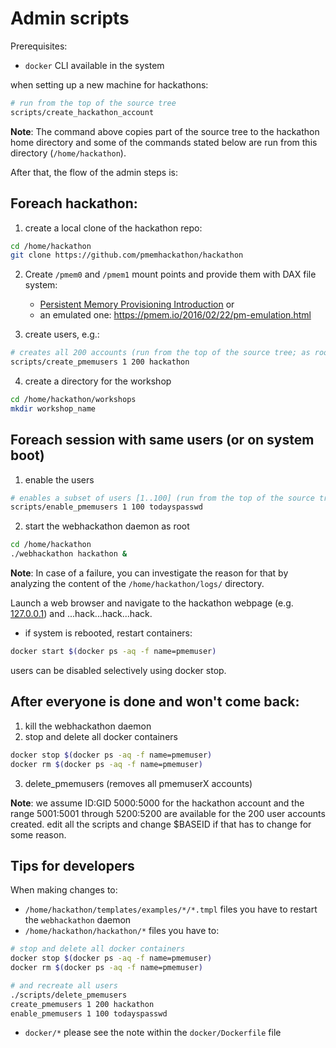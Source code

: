 # Admin scripts

Prerequisites:

- `docker` CLI available in the system

when setting up a new machine for hackathons:

```sh
# run from the top of the source tree
scripts/create_hackathon_account
```

**Note**: The command above copies part of the source tree to the hackathon home directory
and some of the commands stated below are run from this directory (`/home/hackathon`).

After that, the flow of the admin steps is:

## Foreach hackathon:

1. create a local clone of the hackathon repo:

```sh
cd /home/hackathon
git clone https://github.com/pmemhackathon/hackathon
```

2. Create `/pmem0` and `/pmem1` mount points and provide them with DAX file system:

    - [Persistent Memory Provisioning Introduction](https://software.intel.com/content/www/us/en/develop/articles/qsg-intro-to-provisioning-pmem.html) or
    - an emulated one: https://pmem.io/2016/02/22/pm-emulation.html

3. create users, e.g.:

```sh
# creates all 200 accounts (run from the top of the source tree; as root)
scripts/create_pmemusers 1 200 hackathon
```

4. create a directory for the workshop

```sh
cd /home/hackathon/workshops
mkdir workshop_name
```

## Foreach session with same users (or on system boot)

1. enable the users

```sh
# enables a subset of users [1..100] (run from the top of the source tree; as root)
scripts/enable_pmemusers 1 100 todayspasswd
```

2. start the webhackathon daemon as root

```sh
cd /home/hackathon
./webhackathon hackathon &
```

**Note**: In case of a failure, you can investigate the reason for that by analyzing the content of the `/home/hackathon/logs/` directory.

Launch a web browser and navigate to the hackathon webpage (e.g. [127.0.0.1](http://127.0.0.1)) and ...hack...hack...hack.

* if system is rebooted, restart containers:

```sh
docker start $(docker ps -aq -f name=pmemuser)
```

users can be disabled selectively using docker stop.

## After everyone is done and won't come back:

1. kill the webhackathon daemon
2. stop and delete all docker containers

```sh
docker stop $(docker ps -aq -f name=pmemuser)
docker rm $(docker ps -aq -f name=pmemuser)
```

3. delete_pmemusers (removes all pmemuserX accounts)

**Note**: we assume ID:GID 5000:5000 for the hackathon account and the range 5001:5001 through 5200:5200 are available
for the 200 user accounts created.  edit all the scripts and change $BASEID if that has to change for some reason.

## Tips for developers

When making changes to:
- `/home/hackathon/templates/examples/*/*.tmpl` files you have to restart the `webhackathon` daemon
- `/home/hackathon/hackathon/*` files you have to:

```sh
# stop and delete all docker containers
docker stop $(docker ps -aq -f name=pmemuser)
docker rm $(docker ps -aq -f name=pmemuser)

# and recreate all users
./scripts/delete_pmemusers
create_pmemusers 1 200 hackathon
enable_pmemusers 1 100 todayspasswd
```

- `docker/*` please see the note within the `docker/Dockerfile` file
